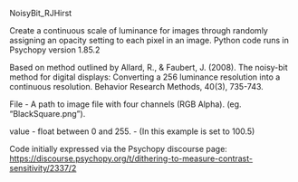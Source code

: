 NoisyBit_RJHirst


Create a continuous scale of luminance for images through randomly assigning an opacity setting to each pixel in an image. 
Python code runs in Psychopy version 1.85.2

Based on method outlined by Allard, R., & Faubert, J. (2008). The noisy-bit method for 
digital displays: Converting a 256 luminance resolution into a continuous resolution. Behavior Research Methods, 40(3), 735-743.


File - A path to image file with four channels (RGB Alpha). (eg. “BlackSquare.png”). 

value - float between 0 and 255. - (In this example is set to 100.5)

Code initially expressed via the Psychopy discourse page: https://discourse.psychopy.org/t/dithering-to-measure-contrast-sensitivity/2337/2

